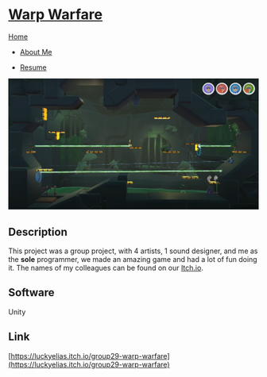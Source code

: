 <link href="../../Content/StyleSheet.css" rel="stylesheet"/> 

# [Warp Warfare](https://luckyelias.itch.io/group29-warp-warfare)

<div class="nav-bar">
  <md-block>

<a href="../../">Home</a>
- <a href="../../AboutMe/">About Me</a>
- <a href="../../Resume/">Resume</a>

  </md-block>
</div>

<img src="../../Content/WarpWarfare.png" alt="drawing" width="800"/>

## Description
This project was a group project, with 4 artists, 1 sound designer, and me as the **sole** programmer, we made an amazing game and had a lot of fun doing it. The names of my colleagues can be found on our [Itch.io](https://luckyelias.itch.io/group29-warp-warfare).

## Software
Unity

## Link
[https://luckyelias.itch.io/group29-warp-warfare](https://luckyelias.itch.io/group29-warp-warfare)
